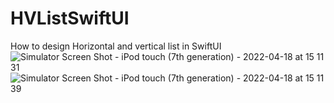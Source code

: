 # HVListSwiftUI
How to design Horizontal and vertical list in SwiftUI
![Simulator Screen Shot - iPod touch (7th generation) - 2022-04-18 at 15 11 31](https://user-images.githubusercontent.com/45455008/163790176-153fa1d9-9c98-4de8-8433-f9220a47377b.png)
![Simulator Screen Shot - iPod touch (7th generation) - 2022-04-18 at 15 11 39](https://user-images.githubusercontent.com/45455008/163790187-7bfa0a00-1944-40bb-8fa6-b9078f97dea5.png)
